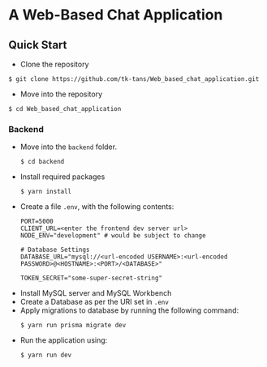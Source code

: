# A Web-Based Chat Application

## Quick Start
- Clone the repository
```console
$ git clone https://github.com/tk-tans/Web_based_chat_application.git
```
- Move into the repository
```console
$ cd Web_based_chat_application
```

### Backend
- Move into the `backend` folder.
    ```console
    $ cd backend
    ```
- Install required packages
    ```console
    $ yarn install
    ```
- Create a file `.env`, with the following contents:
    ```env
    PORT=5000
    CLIENT_URL=<enter the frontend dev server url>
    NODE_ENV="development" # would be subject to change
    
    # Database Settings
    DATABASE_URL="mysql://<url-encoded USERNAME>:<url-encoded PASSWORD>@<HOSTNAME>:<PORT>/<DATABASE>"

    TOKEN_SECRET="some-super-secret-string"
    ```
- Install MySQL server and MySQL Workbench
- Create a Database as per the URI set in `.env`
- Apply migrations to database by running the following command:
    ```console
    $ yarn run prisma migrate dev
    ```
- Run the application using:
    ```console
    $ yarn run dev
    ```

